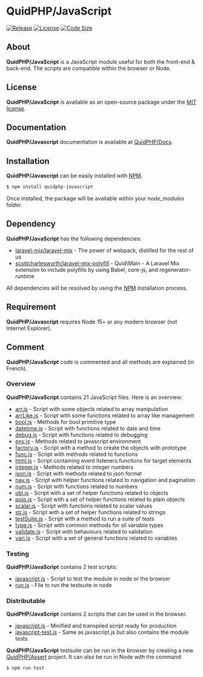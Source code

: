 # QuidPHP/JavaScript
[![Release](https://img.shields.io/github/v/release/quidphp/javascript)](https://packagist.org/packages/quidphp/javascript)
[![License](https://img.shields.io/github/license/quidphp/javascript)](https://github.com/quidphp/javascript/blob/master/LICENSE)
[![Code Size](https://img.shields.io/github/languages/code-size/quidphp/javascript)](https://github.com/quidphp/javascript)

## About
**QuidPHP/JavaScript** is a JavaScript module useful for both the front-end & back-end. The scripts are compatible within the browser or Node.

## License
**QuidPHP/JavaScript** is available as an open-source package under the [MIT license](LICENSE).

## Documentation
**QuidPHP/Javascript** documentation is available at [QuidPHP/Docs](https://github.com/quidphp/docs).

## Installation
**QuidPHP/Javascript** can be easily installed with [NPM](https://www.npmjs.com/package/quidphp-javascript).
``` bash
$ npm install quidphp-javascript
```
Once installed, the package will be available within your *node_modules* folder.

## Dependency
**QuidPHP/JavaScript** has the following dependencies:
- [laravel-mix/laravel-mix](https://github.com/laravel-mix/laravel-mix) - The power of webpack, distilled for the rest of us
- [scottcharlesworth/laravel-mix-polyfill](https://github.com/scottcharlesworth/laravel-mix-polyfill) - Quid\Main - A Laravel Mix extension to include polyfills by using Babel, core-js, and regenerator-runtime

All dependencies will be resolved by using the [NPM](https://www.npmjs.com) installation process.

## Requirement
**QuidPHP/Javascript** requires Node 15+ or any modern browser (not Internet Explorer).
    
## Comment
**QuidPHP/JavaScript** code is commented and all methods are explained (in French).

### Overview
**QuidPHP/JavaScript** contains 21 JavaScript files. Here is an overview:
- [arr.js](src/arr.js) - Script with some objects related to array manipulation
- [arrLike.js](src/arrLike.js) - Script with some functions related to array like management
- [bool.js](src/bool.js) - Methods for bool primitive type
- [datetime.js](src/datetime.js) - Script with functions related to date and time
- [debug.js](src/debug.js) - Script with functions related to debugging
- [env.js](src/env.js) - Methods related to javascript environment
- [factory.js](src/factory.js) - Script with a method to create the objects with prototype
- [func.js](src/func.js) - Script with methods related to functions
- [html.js](src/html.js) - Script containing event listeners functions for target elements
- [integer.js](src/integer.js) - Methods related to integer numbers
- [json.js](src/json.js) - Script with methods related to json format
- [nav.js](src/nav.js) - Script with helper functions related to navigation and pagination
- [num.js](src/num.js) - Script with functions related to numbers
- [obj.js](src/obj.js) - Script with a set of helper functions related to objects
- [pojo.js](src/pojo.js) - Script with a set of helper functions related to plain objects
- [scalar.js](src/scalar.js) - Script with functions related to scalar values
- [str.js](src/str.js) - Script with a set of helper functions related to strings
- [testSuite.js](src/testSuite.js) - Script with a method to run a suite of tests
- [type.js](src/type.js) - Script with common methods for all variable types
- [validate.js](src/validate.js) - Script with behaviours related to validation
- [vari.js](src/vari.js) - Script with a set of general functions related to variables

### Testing
**QuidPHP/JavaScript** contains 2 test scripts:
- [javascript.js](test/javascript.js) - Script to test the module in node or the browser
- [run.js](test/run.js) - File to run the testsuite in node

### Distributable
**QuidPHP/JavaScript** contains 2 scripts that can be used in the browser.
- [javascript.js](dist/javascript.js) - Minified and transpiled script ready for production
- [javascript-test.js](dist/javascript-test.js) - Same as javascript.js but also contains the module tests

**QuidPHP/JavaScript** testsuite can be run in the browser by creating a new [QuidPHP/Assert](https://github.com/quidphp/assert) project. It can also be run in Node with the command: 
``` bash
$ npm run test
```